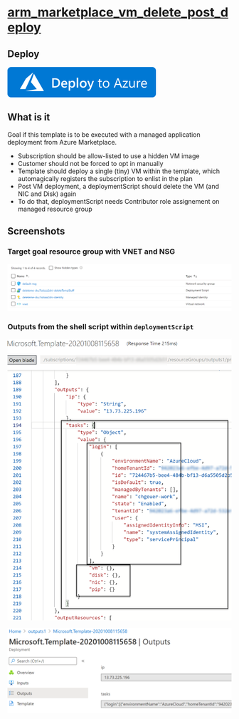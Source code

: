 
# [arm_marketplace_vm_delete_post_deploy](https://github.com/chgeuer/arm_marketplace_vm_delete_post_deploy#Deploy)

## Deploy

[![Deploy To Azure](https://raw.githubusercontent.com/Azure/azure-quickstart-templates/master/1-CONTRIBUTION-GUIDE/images/deploytoazure.svg?sanitize=true)](https://portal.azure.com/#create/Microsoft.Template/uri/https%3A%2F%2Fraw.githubusercontent.com%2Fchgeuer%2Farm_marketplace_vm_delete_post_deploy%2Fmain%2FdeleteVMPostDeployment.json) 


## What is it

Goal if this template is to be executed with a managed application deployment from Azure Marketplace.

- Subscription should be allow-listed to use a hidden VM image
- Customer should not be forced to opt in manually
- Template should deploy a single (tiny) VM within the template, which automagically registers the subscription to enlist in the plan
- Post VM deployment, a deploymentScript should delete the VM (and NIC and Disk) again
- To do that, deploymentScript needs Contributor role assignement on managed resource group

## Screenshots

### Target goal resource group with VNET and NSG

![](docs/20201008125212.png)

### Outputs from the shell script within `deploymentScript`

![](docs/20201008124847.png)

![](docs/20201008125136.png)
